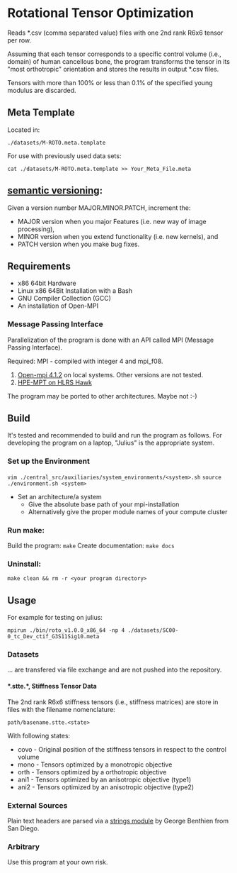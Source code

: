 # Rotational Tensor Optimization

Reads *.csv (comma separated value) files with one 2nd rank R6x6 tensor per row.

Assuming that each tensor corresponds to a specific control volume (i.e., domain) of human cancellous bone, the program transforms the tensor in its "most orthotropic" orientation and stores the results in output *.csv files.

Tensors with more than 100% or less than 0.1% of the specified young modulus are discarded.

## Meta Template
Located in: 
```
./datasets/M-ROTO.meta.template
```
For use with previously used data sets:
```
cat ./datasets/M-ROTO.meta.template >> Your_Meta_File.meta
```

## [semantic versioning](https://semver.org):

Given a version number MAJOR.MINOR.PATCH, increment the:

* MAJOR version when you major Features (i.e. new way of image processing),
* MINOR version when you extend functionality (i.e. new kernels), and
* PATCH version when you make bug fixes.

## Requirements
* x86 64bit Hardware
* Linux x86 64Bit Installation with a Bash
* GNU Compiler Collection (GCC)
* An installation of Open-MPI
### Message Passing Interface 
Parallelization of the program is done with an API called MPI (Message Passing Interface).

Required: MPI - compiled with integer 4 and mpi_f08.

  1. [Open-mpi 4.1.2](https://www.open-mpi.org/software/ompi/v4.1/) on local systems. Other versions are not tested.
  2. [HPE-MPT on HLRS Hawk](https://kb.hlrs.de/platforms/index.php/MPI(Hawk))

The program may be ported to other architectures. Maybe not :-)

## Build
It's tested and recommended to build and run the program as follows. For developing the program on a laptop, "Julius" is the appropriate system.
### Set up the Environment
```vim ./central_src/auxiliaries/system_environments/<system>.sh```
```source ./environment.sh <system>``` 

* Set an architecture/a system
  * Give the absolute base path of your mpi-installation
  * Alternatively give the proper module names of your compute cluster

### Run make:
Build the program:    ```make```
Create documentation: ```make docs```

### Uninstall:
```make clean && rm -r <your program directory>```

## Usage
For example for testing on julius:
```
mpirun ./bin/roto_v1.0.0_x86_64 -np 4 ./datasets/SC00-0_tc_Dev_ctif_G3S11Sig10.meta
```
### Datasets
... are transfered via file exchange and are not pushed into the repository. 

#### \*.stte.\*, Stiffness Tensor Data
The 2nd rank R6x6 stiffness tensors (i.e., stiffness matrices) are store in files with the filename nomenclature:
```
path/basename.stte.<state>
```
With following states:
* covo - Original position of the stiffness tensors in respect to the control volume
* mono - Tensors optimized by a monotropic objective
* orth - Tensors optimized by a orthotropic objective
* ani1 - Tensors optimized by an anisotropic objective (type1)
* ani2 - Tensors optimized by an anisotropic objective (type2)

### External Sources
Plain text headers are parsed via a [strings module](https://gbenthien.net/strings/index.html) by George Benthien from San Diego.
### Arbitrary
Use this program at your own risk.

